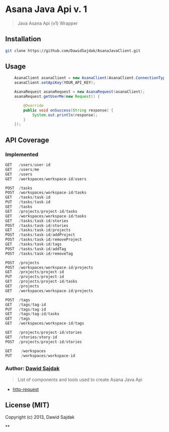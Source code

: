 # Asana Java Api v. 1

> Java Asana Api (v1) Wrapper

## Installation
```bash
git clone https://github.com/DawidSajdak/AsanaJavaClient.git
```
## Usage

``` java
    AsanaClient asanaClient = new AsanaClient(AsanaClient.ConnectionType.API_KEY);
    asanaClient.setApiKey(YOUR_API_KEY);

    AsanaRequest asanaRequest = new AsanaRequest(asanaClient);
    asanaRequest.getUserMe(new Request() {

        @Override
        public void onSuccess(String response) {
            System.out.println(response);
        }
    });
```

## API Coverage

### Implemented

``` scala
GET   /users/user-id
GET   /users/me
GET   /users
GET   /workspaces/workspace-id/users

POST  /tasks
POST  /workspaces/workspace-id/tasks
GET   /tasks/task-id
PUT   /tasks/task-id
GET   /tasks
GET   /projects/project-id/tasks
GET   /workspaces/workspace-id/tasks
GET   /tasks/task-id/stories
POST  /tasks/task-id/stories
GET   /tasks/task-id/projects
POST  /tasks/task-id/addProject
POST  /tasks/task-id/removeProject
GET   /tasks/task-id/tags
POST  /tasks/task-id/addTag
POST  /tasks/task-id/removeTag

POST  /projects
POST  /workspaces/workspace-id/projects
GET   /projects/project-id
PUT   /projects/project-id
GET   /projects/project-id/tasks
GET   /projects
GET   /workspaces/workspace-id/projects

POST  /tags
GET   /tags/tag-id
PUT   /tags/tag-id
GET   /tags/tag-id/tasks
GET   /tags
GET   /workspaces/workspace-id/tags

GET   /projects/project-id/stories
GET   /stories/story-id
POST  /projects/project-id/stories

GET    /workspaces
PUT    /workspaces/workspace-id
```
### Author: [Dawid Sajdak][0]

[0]: https://github.com/DawidSajdak/

> List of components and tools used to create Asana Java Api
- [http-request](https://github.com/kevinsawicki/http-request)

## License (MIT)

Copyright (c) 2013, Dawid Sajdak

**